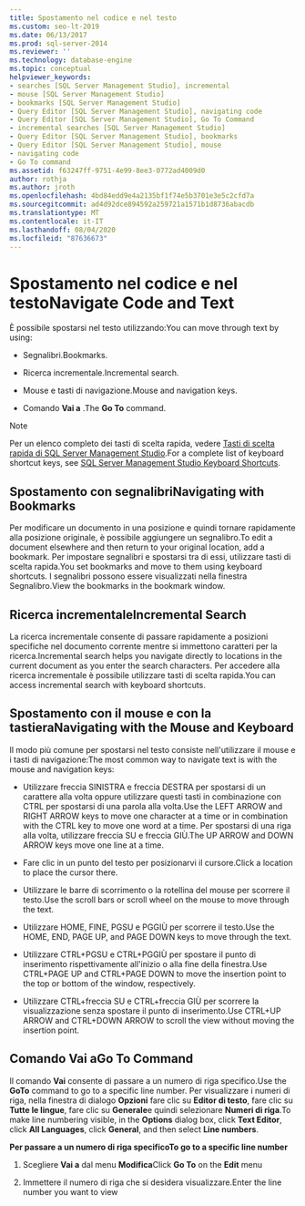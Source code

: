 ```yaml
---
title: Spostamento nel codice e nel testo
ms.custom: seo-lt-2019
ms.date: 06/13/2017
ms.prod: sql-server-2014
ms.reviewer: ''
ms.technology: database-engine
ms.topic: conceptual
helpviewer_keywords:
- searches [SQL Server Management Studio], incremental
- mouse [SQL Server Management Studio]
- bookmarks [SQL Server Management Studio]
- Query Editor [SQL Server Management Studio], navigating code
- Query Editor [SQL Server Management Studio], Go To Command
- incremental searches [SQL Server Management Studio]
- Query Editor [SQL Server Management Studio], bookmarks
- Query Editor [SQL Server Management Studio], mouse
- navigating code
- Go To command
ms.assetid: f63247ff-9751-4e99-8ee3-0772ad4009d0
author: rothja
ms.author: jroth
ms.openlocfilehash: 4bd84edd9e4a2135bf1f74e5b3701e3e5c2cfd7a
ms.sourcegitcommit: ad4d92dce894592a259721a1571b1d8736abacdb
ms.translationtype: MT
ms.contentlocale: it-IT
ms.lasthandoff: 08/04/2020
ms.locfileid: "87636673"
---
```

# <a name="navigate-code-and-text"></a><span data-ttu-id="70d33-102">Spostamento nel codice e nel testo</span><span class="sxs-lookup"><span data-stu-id="70d33-102">Navigate Code and Text</span></span>
  <span data-ttu-id="70d33-103">È possibile spostarsi nel testo utilizzando:</span><span class="sxs-lookup"><span data-stu-id="70d33-103">You can move through text by using:</span></span>  
  
-   <span data-ttu-id="70d33-104">Segnalibri.</span><span class="sxs-lookup"><span data-stu-id="70d33-104">Bookmarks.</span></span>  
  
-   <span data-ttu-id="70d33-105">Ricerca incrementale.</span><span class="sxs-lookup"><span data-stu-id="70d33-105">Incremental search.</span></span>  
  
-   <span data-ttu-id="70d33-106">Mouse e tasti di navigazione.</span><span class="sxs-lookup"><span data-stu-id="70d33-106">Mouse and navigation keys.</span></span>  
  
-   <span data-ttu-id="70d33-107">Comando **Vai a** .</span><span class="sxs-lookup"><span data-stu-id="70d33-107">The **Go To** command.</span></span>  
  
> [!NOTE]  
>  <span data-ttu-id="70d33-108">Per un elenco completo dei tasti di scelta rapida, vedere [Tasti di scelta rapida di SQL Server Management Studio](../../ssms/sql-server-management-studio-keyboard-shortcuts.md).</span><span class="sxs-lookup"><span data-stu-id="70d33-108">For a complete list of keyboard shortcut keys, see [SQL Server Management Studio Keyboard Shortcuts](../../ssms/sql-server-management-studio-keyboard-shortcuts.md).</span></span>  
  
## <a name="navigating-with-bookmarks"></a><span data-ttu-id="70d33-109">Spostamento con segnalibri</span><span class="sxs-lookup"><span data-stu-id="70d33-109">Navigating with Bookmarks</span></span>  
 <span data-ttu-id="70d33-110">Per modificare un documento in una posizione e quindi tornare rapidamente alla posizione originale, è possibile aggiungere un segnalibro.</span><span class="sxs-lookup"><span data-stu-id="70d33-110">To edit a document elsewhere and then return to your original location, add a bookmark.</span></span> <span data-ttu-id="70d33-111">Per impostare segnalibri e spostarsi tra di essi, utilizzare tasti di scelta rapida.</span><span class="sxs-lookup"><span data-stu-id="70d33-111">You set bookmarks and move to them using keyboard shortcuts.</span></span> <span data-ttu-id="70d33-112">I segnalibri possono essere visualizzati nella finestra Segnalibro.</span><span class="sxs-lookup"><span data-stu-id="70d33-112">View the bookmarks in the bookmark window.</span></span>  
  
## <a name="incremental-search"></a><span data-ttu-id="70d33-113">Ricerca incrementale</span><span class="sxs-lookup"><span data-stu-id="70d33-113">Incremental Search</span></span>  
 <span data-ttu-id="70d33-114">La ricerca incrementale consente di passare rapidamente a posizioni specifiche nel documento corrente mentre si immettono caratteri per la ricerca.</span><span class="sxs-lookup"><span data-stu-id="70d33-114">Incremental search helps you navigate directly to locations in the current document as you enter the search characters.</span></span> <span data-ttu-id="70d33-115">Per accedere alla ricerca incrementale è possibile utilizzare tasti di scelta rapida.</span><span class="sxs-lookup"><span data-stu-id="70d33-115">You can access incremental search with keyboard shortcuts.</span></span>  
  
## <a name="navigating-with-the-mouse-and-keyboard"></a><span data-ttu-id="70d33-116">Spostamento con il mouse e con la tastiera</span><span class="sxs-lookup"><span data-stu-id="70d33-116">Navigating with the Mouse and Keyboard</span></span>  
 <span data-ttu-id="70d33-117">Il modo più comune per spostarsi nel testo consiste nell'utilizzare il mouse e i tasti di navigazione:</span><span class="sxs-lookup"><span data-stu-id="70d33-117">The most common way to navigate text is with the mouse and navigation keys:</span></span>  
  
-   <span data-ttu-id="70d33-118">Utilizzare freccia SINISTRA e freccia DESTRA per spostarsi di un carattere alla volta oppure utilizzare questi tasti in combinazione con CTRL per spostarsi di una parola alla volta.</span><span class="sxs-lookup"><span data-stu-id="70d33-118">Use the LEFT ARROW and RIGHT ARROW keys to move one character at a time or in combination with the CTRL key to move one word at a time.</span></span> <span data-ttu-id="70d33-119">Per spostarsi di una riga alla volta, utilizzare freccia SU e freccia GIÙ.</span><span class="sxs-lookup"><span data-stu-id="70d33-119">The UP ARROW and DOWN ARROW keys move one line at a time.</span></span>  
  
-   <span data-ttu-id="70d33-120">Fare clic in un punto del testo per posizionarvi il cursore.</span><span class="sxs-lookup"><span data-stu-id="70d33-120">Click a location to place the cursor there.</span></span>  
  
-   <span data-ttu-id="70d33-121">Utilizzare le barre di scorrimento o la rotellina del mouse per scorrere il testo.</span><span class="sxs-lookup"><span data-stu-id="70d33-121">Use the scroll bars or scroll wheel on the mouse to move through the text.</span></span>  
  
-   <span data-ttu-id="70d33-122">Utilizzare HOME, FINE, PGSU e PGGIÙ per scorrere il testo.</span><span class="sxs-lookup"><span data-stu-id="70d33-122">Use the HOME, END, PAGE UP, and PAGE DOWN keys to move through the text.</span></span>  
  
-   <span data-ttu-id="70d33-123">Utilizzare CTRL+PGSU e CTRL+PGGIÙ per spostare il punto di inserimento rispettivamente all'inizio o alla fine della finestra.</span><span class="sxs-lookup"><span data-stu-id="70d33-123">Use CTRL+PAGE UP and CTRL+PAGE DOWN to move the insertion point to the top or bottom of the window, respectively.</span></span>  
  
-   <span data-ttu-id="70d33-124">Utilizzare CTRL+freccia SU e CTRL+freccia GIÙ per scorrere la visualizzazione senza spostare il punto di inserimento.</span><span class="sxs-lookup"><span data-stu-id="70d33-124">Use CTRL+UP ARROW and CTRL+DOWN ARROW to scroll the view without moving the insertion point.</span></span>  
  
## <a name="go-to-command"></a><span data-ttu-id="70d33-125">Comando Vai a</span><span class="sxs-lookup"><span data-stu-id="70d33-125">Go To Command</span></span>  
 <span data-ttu-id="70d33-126">Il comando **Vai** consente di passare a un numero di riga specifico.</span><span class="sxs-lookup"><span data-stu-id="70d33-126">Use the **GoTo** command to go to a specific line number.</span></span> <span data-ttu-id="70d33-127">Per visualizzare i numeri di riga, nella finestra di dialogo **Opzioni** fare clic su **Editor di testo**, fare clic su **Tutte le lingue**, fare clic su **Generale**e quindi selezionare **Numeri di riga**.</span><span class="sxs-lookup"><span data-stu-id="70d33-127">To make line numbering visible, in the **Options** dialog box, click **Text Editor**, click **All Languages**, click **General**, and then select **Line numbers**.</span></span>  
  
 <span data-ttu-id="70d33-128">**Per passare a un numero di riga specifico**</span><span class="sxs-lookup"><span data-stu-id="70d33-128">**To go to a specific line number**</span></span>  
  
1.  <span data-ttu-id="70d33-129">Scegliere **Vai a** dal menu **Modifica**</span><span class="sxs-lookup"><span data-stu-id="70d33-129">Click **Go To** on the **Edit** menu</span></span>  
  
2.  <span data-ttu-id="70d33-130">Immettere il numero di riga che si desidera visualizzare.</span><span class="sxs-lookup"><span data-stu-id="70d33-130">Enter the line number you want to view</span></span>  
  
  
